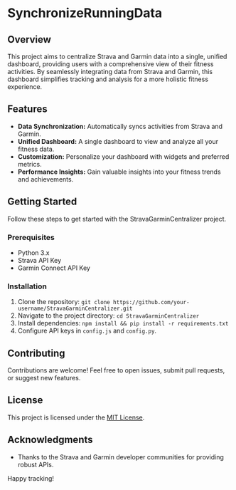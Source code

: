 # SynchronizeRunningData

## Overview
This project aims to centralize Strava and Garmin data into a single, unified dashboard, providing users with a comprehensive view of their fitness activities. By seamlessly integrating data from Strava and Garmin, this dashboard simplifies tracking and analysis for a more holistic fitness experience.

## Features
- **Data Synchronization:** Automatically syncs activities from Strava and Garmin.
- **Unified Dashboard:** A single dashboard to view and analyze all your fitness data.
- **Customization:** Personalize your dashboard with widgets and preferred metrics.
- **Performance Insights:** Gain valuable insights into your fitness trends and achievements.

## Getting Started
Follow these steps to get started with the StravaGarminCentralizer project.

### Prerequisites
- Python 3.x
- Strava API Key
- Garmin Connect API Key

### Installation
1. Clone the repository: `git clone https://github.com/your-username/StravaGarminCentralizer.git`
2. Navigate to the project directory: `cd StravaGarminCentralizer`
3. Install dependencies: `npm install && pip install -r requirements.txt`
4. Configure API keys in `config.js` and `config.py`.


## Contributing
Contributions are welcome! Feel free to open issues, submit pull requests, or suggest new features.

## License
This project is licensed under the [MIT License](LICENSE).

## Acknowledgments
- Thanks to the Strava and Garmin developer communities for providing robust APIs.

Happy tracking!
